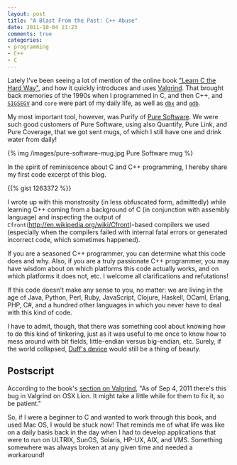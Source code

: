 ```yaml
---
layout: post
title: "A Blast From the Past: C++ Abuse"
date: 2011-10-04 21:23
comments: true
categories:
- programming
- C++
- C
---
```

Lately I've been seeing a lot of mention of the online book ["Learn C the Hard Way"](http://c.learncodethehardway.org/), and how it quickly introduces and uses [Valgrind](http://valgrind.org/). That brought back memories of the 1990s when I programmed in C, and then C++, and [`SIGSEGV`](http://en.wikipedia.org/wiki/SIGSEGV) and `core` were part of my daily life, as well as [`dbx`](http://en.wikipedia.org/wiki/Dbx_\(debugger\)) and [`gdb`](http://www.gnu.org/s/gdb/).

My most important tool, however, was Purify of [Pure Software](http://en.wikipedia.org/wiki/Pure_Software). We were such good customers of Pure Software, using also Quantify, Pure Link, and Pure Coverage, that we got sent mugs, of which I still have one and drink water from daily!

{% img /images/pure-software-mug.jpg Pure Software mug %}

In the spirit of reminiscence about C and C++ programming, I hereby share my first code excerpt of this blog.

<!--more-->

{{% gist 1263372 %}}

I wrote up with this monstrosity (in less obfuscated form, admittedly) while learning C++ coming from a background of C (in conjunction with assembly language) and inspecting the output of `Cfront`(http://en.wikipedia.org/wiki/Cfront)-based compilers we used (especially when the compilers failed with internal fatal errors or generated incorrect code, which sometimes happened).

If you are a seasoned C++ programmer, you can determine what this code does and why. Also, if you are a truly passionate C++ programmer, you may have wisdom about on which platforms this code actually works, and on which platforms it does not, etc. I welcome all clarifications and refutations!

If this code doesn't make any sense to you, no matter: we are living in the age of Java, Python, Perl, Ruby, JavaScript, Clojure, Haskell, OCaml, Erlang, PHP, C#, and a hundred other languages in which you never have to deal with this kind of code.

I have to admit, though, that there was something cool about knowing how to do this kind of tinkering, just as it was useful to me once to know how to mess around with bit fields, little-endian versus big-endian, etc. Surely, if the world collapsed, [Duff's device](http://en.wikipedia.org/wiki/Duff's_device) would still be a thing of beauty.

## Postscript

According to the book's [section on Valgrind](http://c.learncodethehardway.org/book/learn-c-the-hard-waych5.html#x10-290005]), "As of Sep 4, 2011 there's this bug in Valgrind on OSX Lion. It might take a little while for them to fix it, so be patient."

So, if I were a beginner to C and wanted to work through this book, and used Mac OS, I would be stuck now! That reminds me of what life was like on a daily basis back in the day when I had to develop applications that were to run on ULTRIX, SunOS, Solaris, HP-UX, AIX, and VMS. Something somewhere was always broken at any given time and needed a workaround!
